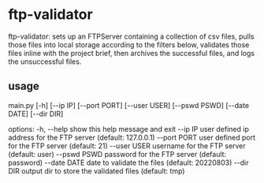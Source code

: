 # ftp-validator

ftp-validator: sets up an FTPServer containing a collection of csv files, pulls those files into local storage according to the filters below, validates those files inline with the project brief, then archives the successful files, and logs the unsuccessful files.


## usage
main.py [-h] [--ip IP] [--port PORT] [--user USER] [--pswd PSWD] [--date DATE] [--dir DIR]

options:
  -h, --help   show this help message and exit
  --ip IP      user defined ip address for the FTP server (default: 127.0.0.1)
  --port PORT  user defined port for the FTP server (default: 21)
  --user USER  username for the FTP server (default: user)
  --pswd PSWD  password for the FTP server (default: password)
  --date DATE  date to validate the files (default: 20220803)
  --dir DIR    output dir to store the validated files (default: tmp)
